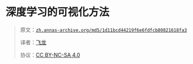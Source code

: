 # 深度学习的可视化方法

> 原文：[`zh.annas-archive.org/md5/1d11bcd44219f6e6fdfcb80821618fa3`](https://zh.annas-archive.org/md5/1d11bcd44219f6e6fdfcb80821618fa3)
> 
> 译者：[飞龙](https://github.com/wizardforcel)
> 
> 协议：[CC BY-NC-SA 4.0](http://creativecommons.org/licenses/by-nc-sa/4.0/)